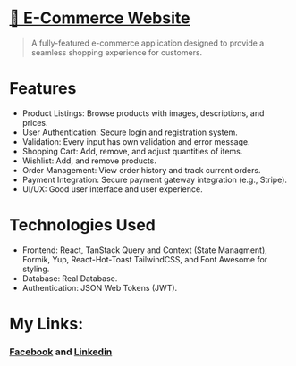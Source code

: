# [🛒 E-Commerce Website](https://nourmo1.github.io/FreshCart/)

> A fully-featured e-commerce application designed to provide a seamless shopping experience for customers.

# Features

- Product Listings: Browse products with images, descriptions, and prices.
- User Authentication: Secure login and registration system.
- Validation: Every input  has own validation and error message.
- Shopping Cart: Add, remove, and adjust quantities of items.
- Wishlist: Add, and remove products.
- Order Management: View order history and track current orders.
- Payment Integration: Secure payment gateway integration (e.g., Stripe).
- UI/UX: Good user interface and user experience.


# Technologies Used

- Frontend: React, TanStack Query and Context (State Managment), Formik, Yup, React-Hot-Toast TailwindCSS, and Font Awesome for styling.
- Database: Real Database.
- Authentication: JSON Web Tokens (JWT).


# My Links: 

### [Facebook](https://www.facebook.com/share/1D3KmZEH8D/) and [Linkedin](https://www.linkedin.com/in/nour-aldin-mohamed/)
